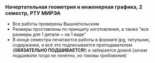### Начертательная геометрия и инженерная графика, 2 семестр, РТУ МИРЭА
- Все работы проверены Вышнепольским
- Размеры проставлены по принципу изготовления, а также "все размеры для 1 детали = на 1 виде"
- В конце семестра печатаются работы в формате jpg, титульник, содержание, и всё это подписывается преподавателем (**ОБЯЗАТЕЛЬНО ПОДШИВАЕТСЯ!**) и забирается домой (*зачем подшивали тогда не понятно, но таковы требования*)

